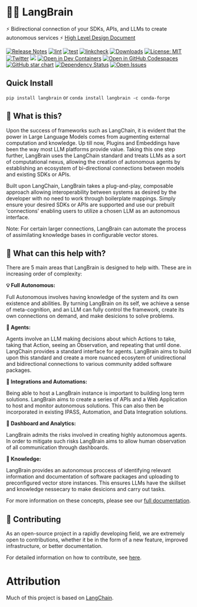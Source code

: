 # 🦜️🧠 LangBrain

⚡ Bidirectional connection of your SDKs, APIs, and LLMs to create autonomous services ⚡
[High Level Design Document](https://docs.google.com/document/d/1gNaR7g-2pTZiIcUosY0gcW8uCaU6SUwx3xf0UNvalLc/edit?usp=sharing)

[![Release Notes](https://img.shields.io/github/v/release/cybertheory/langbrain)](https://github.com/cybertheory/langbrain/releases)
[![lint](https://github.com/hwchase17/langchain/actions/workflows/lint.yml/badge.svg)](https://github.com/hwchase17/langchain/actions/workflows/lint.yml)
[![test](https://github.com/hwchase17/langchain/actions/workflows/test.yml/badge.svg)](https://github.com/hwchase17/langchain/actions/workflows/test.yml)
[![linkcheck](https://github.com/hwchase17/langchain/actions/workflows/linkcheck.yml/badge.svg)](https://github.com/hwchase17/langchain/actions/workflows/linkcheck.yml)
[![Downloads](https://static.pepy.tech/badge/langchain/month)](https://pepy.tech/project/langchain)
[![License: MIT](https://img.shields.io/badge/License-MIT-yellow.svg)](https://opensource.org/licenses/MIT)
[![Twitter](https://img.shields.io/twitter/url/https/twitter.com/langchainai.svg?style=social&label=Follow%20%40LangChainAI)](https://twitter.com/langchainai)
[![](https://dcbadge.vercel.app/api/server/6adMQxSpJS?compact=true&style=flat)](https://discord.gg/6adMQxSpJS)
[![Open in Dev Containers](https://img.shields.io/static/v1?label=Dev%20Containers&message=Open&color=blue&logo=visualstudiocode)](https://vscode.dev/redirect?url=vscode://ms-vscode-remote.remote-containers/cloneInVolume?url=https://github.com/hwchase17/langchain)
[![Open in GitHub Codespaces](https://github.com/codespaces/badge.svg)](https://codespaces.new/hwchase17/langchain)
[![GitHub star chart](https://img.shields.io/github/stars/hwchase17/langchain?style=social)](https://star-history.com/#hwchase17/langchain)
[![Dependency Status](https://img.shields.io/librariesio/github/hwchase17/langchain)](https://libraries.io/github/hwchase17/langchain)
[![Open Issues](https://img.shields.io/github/issues-raw/hwchase17/langchain)](https://github.com/hwchase17/langchain/issues)


## Quick Install

`pip install langbrain`
or
`conda install langbrain -c conda-forge`

## 🤔 What is this?
Upon the success of frameworks such as LangChain, it is evident that the power in Large Language Models comes from augmenting external computation and knowledge. Up till now, Plugins and Embeddings have been the way most LLM platforms provide value. Taking this one step further, LangBrain uses the LangChain standard and treats LLMs as a sort of computational nexus, allowing the creation of autonomous agents by establishing an ecosystem of bi-directional connections between models and existing SDKs or APIs.

Built upon LangChain, LangBrain takes a plug-and-play, composable approach allowing interoperability between systems as desired by the developer with no need to work through boilerplate mappings. Simply ensure your desired SDKs or APIs are supported and use our prebuilt 'connections' enabling users to utilize a chosen LLM as an autonomous interface.

Note: For certain larger connections, LangBrain can automate the process of assimilating knowledge bases in configurable vector stores.

## 🚀 What can this help with?

There are 5 main areas that LangBrain is designed to help with.
These are in increasing order of complexity:

**💡 Full Autonomous:**

Full Autonomous involves having knowledge of the system and its own existence and abilities. By turning LangBrain on its self, we achieve a sense of meta-cognition, and an LLM can fully control the framework, create its own connections on demand, and make desicions to solve problems.

**🤖 Agents:**

Agents involve an LLM making decisions about which Actions to take, taking that Action, seeing an Observation, and repeating that until done. LangChain provides a standard interface for agents. LangBrain aims to build upon this standard and create a more nuanced ecosytem of unidirectional and bidirectional connections to various community added software packages.

**🔗 Integrations and Automations:**

Being able to host a LangBrain instance is important to building long term solutions. LangBrain aims to create a series of APIs and a Web Application to host and monitor autonomous solutions. This can also then be incorporated in existing IPASS, Automation, and Data Integration solutions.

**🧐 Dashboard and Analytics:**

LangBrain admits the risks involved in creating highly autonomous agents. In order to mitigate such risks LangBrain aims to allow human observation of all communication through dashboards.

**🧠 Knowledge:**

LangBrain provides an autonomous proccess of identifying relevant information and documentation of software packages and uploading to preconfigured vector store instances. This ensures LLMs have the skillset and knowledge nessecary to make desicions and carry out tasks.

For more information on these concepts, please see our [full documentation](https://langchain.readthedocs.io/en/latest/).

## 💁 Contributing

As an open-source project in a rapidly developing field, we are extremely open to contributions, whether it be in the form of a new feature, improved infrastructure, or better documentation.

For detailed information on how to contribute, see [here](.github/CONTRIBUTING.md).

# Attribution
Much of this project is based on [LangChain](https://github.com/hwchase17/langchain).

